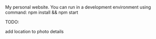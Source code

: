 My personal website. You can run in a development environment using command: npm install && npm start

TODO:

add location to photo details 
